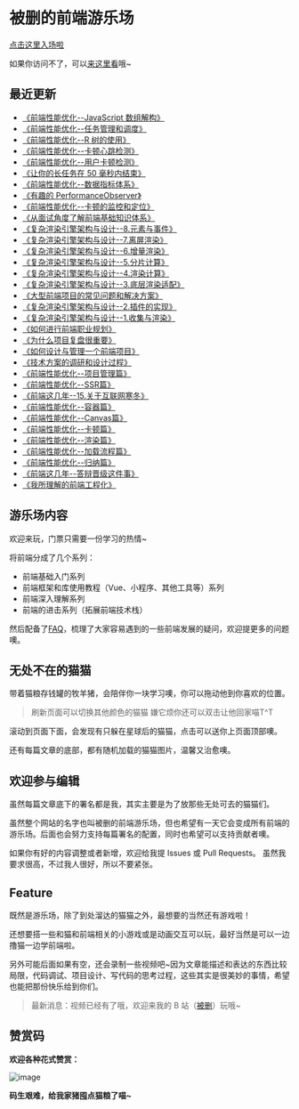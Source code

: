# 被删的前端游乐场
[点击这里入场啦](https://godbasin.github.io/front-end-playground/)

如果你访问不了，可以[来这里看](http://www.godbasin.com)哦~

## 最近更新

- [《前端性能优化--JavaScript 数组解构》](https://godbasin.github.io/front-end-playground/front-end-basic/performance/front-end-performance-array-performance.html)   
- [《前端性能优化--任务管理和调度》](https://godbasin.github.io/front-end-playground/front-end-basic/performance/front-end-performance-task-schedule.html)   
- [《前端性能优化--R 树的使用》](https://godbasin.github.io/front-end-playground/front-end-basic/performance/front-end-performance-r-tree.html)   
- [《前端性能优化--卡顿心跳检测》](https://godbasin.github.io/front-end-playground/front-end-basic/performance/front-end-performance-jank-heartbeat-monitor.html)   
- [《前端性能优化--用户卡顿检测》](https://godbasin.github.io/front-end-playground/front-end-basic/performance/front-end-performance-jank-detect.html)   
- [《让你的长任务在 50 毫秒内结束》](https://godbasin.github.io/front-end-playground/front-end-basic/performance/front-end-performance-long-task.html)   
- [《前端性能优化--数据指标体系》](https://godbasin.github.io/front-end-playground/front-end-basic/performance/front-end-performance-metric.html)   
- [《有趣的 PerformanceObserver》](https://godbasin.github.io/front-end-playground/front-end-basic/performance/front-end-performance-about-performanceobserver.html)   
- [《前端性能优化--卡顿的监控和定位》](https://godbasin.github.io/front-end-playground/front-end-basic/performance/front-end-performance-no-response-solution.html)   
- [《从面试角度了解前端基础知识体系》](https://godbasin.github.io/front-end-playground/front-end-basic/skill/learn-front-end-develop-from-interview.html)   
- [《复杂渲染引擎架构与设计--8.元素与事件》](https://godbasin.github.io/front-end-playground/front-end-basic/render-engine/render-engine-element-and-event.html)    
- [《复杂渲染引擎架构与设计--7.离屏渲染》](https://godbasin.github.io/front-end-playground/front-end-basic/render-engine/render-engine-offscreen-render.html)    
- [《复杂渲染引擎架构与设计--6.增量渲染》](https://godbasin.github.io/front-end-playground/front-end-basic/render-engine/render-engine-diff-render.html)    
- [《复杂渲染引擎架构与设计--5.分片计算》](https://godbasin.github.io/front-end-playground/front-end-basic/render-engine/render-engine-calculate-split.html)    
- [《复杂渲染引擎架构与设计--4.渲染计算》](https://godbasin.github.io/front-end-playground/front-end-basic/render-engine/render-engine-calculate.html)    
- [《复杂渲染引擎架构与设计--3.底层渲染适配》](https://godbasin.github.io/front-end-playground/front-end-basic/render-engine/render-engine-bottom-render-architecture.html)    
- [《大型前端项目的常见问题和解决方案》](https://godbasin.github.io/front-end-playground/front-end-basic/deep-learning/complex-front-end-project-solution.html)    
- [《复杂渲染引擎架构与设计--2.插件的实现》](https://godbasin.github.io/front-end-playground/front-end-basic/render-engine/render-engine-plugin-design.html)    
- [《复杂渲染引擎架构与设计--1.收集与渲染》](https://godbasin.github.io/front-end-playground/front-end-basic/render-engine/render-engine-render-and-collect.html)    
- [《如何进行前端职业规划》](https://godbasin.github.io/front-end-playground/front-end-basic/skill/front-end-career-planning.html)    
- [《为什么项目复盘很重要》](https://godbasin.github.io/front-end-playground/front-end-basic/skill/why-project-reviews-are-important.html)    
- [《如何设计与管理一个前端项目》](https://godbasin.github.io/front-end-playground/front-end-basic/skill/design-and-manage-front-end-project.html)    
- [《技术方案的调研和设计过程》](https://godbasin.github.io/front-end-playground/front-end-basic/skill/research-and-design-process.html)    
- [《前端性能优化--项目管理篇》](https://godbasin.github.io/front-end-playground/front-end-basic/performance/front-end-performance-optimization.html)    
- [《前端性能优化--SSR篇》](https://godbasin.github.io/front-end-playground/front-end-basic/performance/front-end-performance-ssr.html)    
- [《前端这几年--15.关于互联网寒冬》](https://godbasin.github.io/front-end-playground/front-end-work/front-end-days/about-front-end-15.html)   
- [《前端性能优化--容器篇》](https://godbasin.github.io/front-end-playground/front-end-basic/performance/front-end-performance-container.html)    
- [《前端性能优化--Canvas篇》](https://godbasin.github.io/front-end-playground/front-end-basic/performance/front-end-performance-canvas.html)    
- [《前端性能优化--卡顿篇》](https://godbasin.github.io/front-end-playground/front-end-basic/performance/front-end-performance-no-responding.html)    
- [《前端性能优化--渲染篇》](https://godbasin.github.io/front-end-playground/front-end-basic/performance/front-end-performance-render.html)    
- [《前端性能优化--加载流程篇》](https://godbasin.github.io/front-end-playground/front-end-basic/performance/front-end-performance-startup.html)    
- [《前端性能优化--归纳篇》](https://godbasin.github.io/front-end-playground/front-end-basic/performance/front-end-performance-optimization.html)    
- [《前端这几年--答辩晋级这件事》](https://godbasin.github.io/front-end-playground/front-end-work/front-end-days/about-updating.html)    
- [《我所理解的前端工程化》](https://godbasin.github.io/front-end-playground/front-end-basic/deep-learning/front-end-engineering.html)   

## 游乐场内容
欢迎来玩，门票只需要一份学习的热情~

将前端分成了几个系列：
- 前端基础入门系列
- 前端框架和库使用教程（Vue、小程序、其他工具等）系列
- 前端深入理解系列
- 前端的进击系列（拓展前端技术栈）

然后配备了[FAQ](https://godbasin.github.io/front-end-playground/faq.html)，梳理了大家容易遇到的一些前端发展的疑问，欢迎提更多的问题噢。

## 无处不在的猫猫
带着猫粮存钱罐的牧羊猪，会陪伴你一块学习噢，你可以拖动他到你喜欢的位置。
> 刷新页面可以切换其他颜色的猫猫
> 嫌它烦你还可以双击让他回家喵T^T

滚动到页面下面，会发现有只躲在星球后的猫猫，点击可以送你上页面顶部噢。

还有每篇文章的底部，都有随机加载的猫猫图片，温馨又治愈噢。

## 欢迎参与编辑
虽然每篇文章底下的署名都是我，其实主要是为了放那些无处可去的猫猫们。

虽然整个网站的名字也叫被删的前端游乐场，但也希望有一天它会变成所有前端的游乐场。后面也会努力支持每篇署名的配置，同时也希望可以支持贡献者噢。

如果你有好的内容调整或者新增，欢迎给我提 Issues 或 Pull Requests。
虽然我要求很高，不过我人很好，所以不要紧张。

## Feature
既然是游乐场，除了到处溜达的猫猫之外，最想要的当然还有游戏啦！

还想要搭一些和猫和前端相关的小游戏或是动画交互可以玩，最好当然是可以一边撸猫一边学前端啦。

另外可能后面如果有空，还会录制一些视频吧~因为文章能描述和表达的东西比较局限，代码调试、项目设计、写代码的思考过程，这些其实是很美妙的事情，希望也能把那份快乐给到你们。

> 最新消息：视频已经有了哦，欢迎来我的 B 站（[被删](https://space.bilibili.com/42233366)）玩哦~

## 赞赏码

**欢迎各种花式赞赏：**

![image](https://github-imglib-1255459943.cos.ap-chengdu.myqcloud.com/2code2.jpg)

**码生艰难，给我家猪囤点猫粮了喵~**
